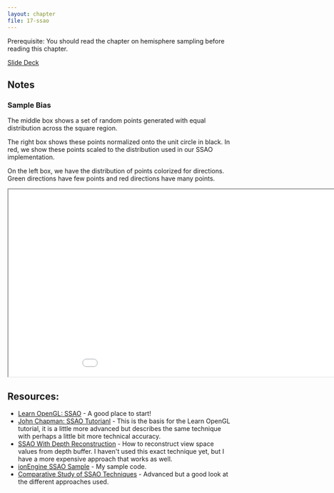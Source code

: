 ```yaml
---
layout: chapter
file: 17-ssao
---
```


Prerequisite: You should read the chapter on hemisphere sampling before reading this chapter.

<a href="https://docs.google.com/presentation/d/1sjwh0nepIW6YCHtAqfGzrOtYYwjRZLBsmlPCJh70m1c/edit?usp=sharing" class="btn btn-info">Slide Deck</a>

Notes
-----

### Sample Bias

The middle box shows a set of random points generated with equal distribution across the square region.

The right box shows these points normalized onto the unit circle in black.
In red, we show these points scaled to the distribution used in our SSAO implementation.

On the left box, we have the distribution of points colorized for directions.
Green directions have few points and red directions have many points.

<div id="example1">
  <iframe id="exampleFrame1" src="17-example-sample-bias.html" width="1020px" height="420px"></iframe>
</div>


Resources:
----------

* [Learn OpenGL: SSAO](https://learnopengl.com/Advanced-Lighting/SSAO) -
  A good place to start!
* [John Chapman: SSAO Tutorianl](http://john-chapman-graphics.blogspot.nl/2013/01/ssao-tutorial.html) -
  This is the basis for the Learn OpenGL tutorial, it is a little more advanced but describes the same technique with perhaps
  a little bit more technical accuracy.
* [SSAO With Depth Reconstruction](http://ogldev.atspace.co.uk/www/tutorial46/tutorial46.html) -
  How to reconstruct view space values from depth buffer. I haven't used this exact technique yet, but I have a more expensive approach
  that works as well.
* [ionEngine SSAO Sample](https://github.com/iondune/ionEngineSamples/tree/master/SSAO) -
  My sample code.
* [Comparative Study of SSAO Techniques](http://frederikaalund.com/a-comparative-study-of-screen-space-ambient-occlusion-methods/) -
  Advanced but a good look at the different approaches used.

